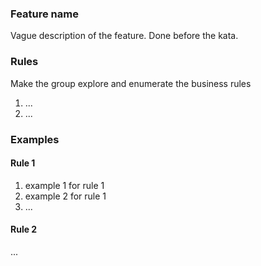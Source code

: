 ### Feature name
Vague description of the feature. Done before the kata.

### Rules
Make the group explore and enumerate the business rules

1. ...
2. ...

### Examples
#### Rule 1
1. example 1 for rule 1
2. example 2 for rule 1
3. ...

#### Rule 2
...
